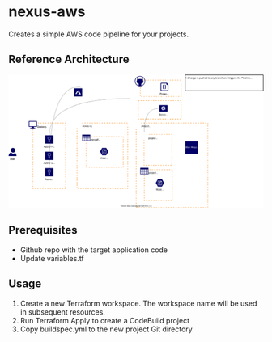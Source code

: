 # nexus-aws
Creates a simple AWS code pipeline for your projects.

## Reference Architecture
![Reference Architecture](nexus_architecture.svg)

## Prerequisites
- Github repo with the target application code
- Update variables.tf

## Usage
1. Create a new Terraform workspace. The workspace name will be used in subsequent resources.
2. Run Terraform Apply to create a CodeBuild project
3. Copy buildspec.yml to the new project Git directory
